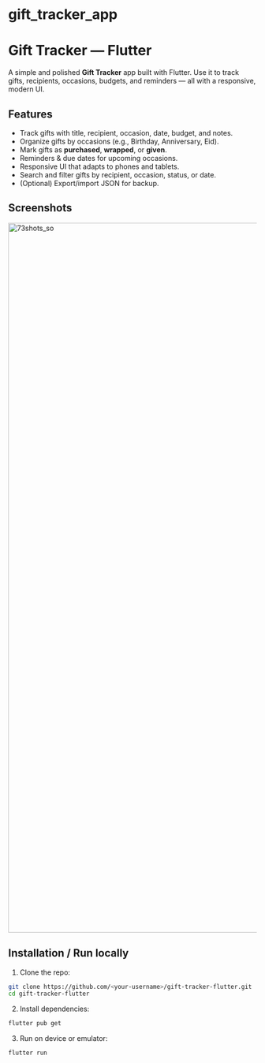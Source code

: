# gift_tracker_app

# Gift Tracker — Flutter

A simple and polished **Gift Tracker** app built with Flutter.
Use it to track gifts, recipients, occasions, budgets, and reminders — all with a responsive, modern UI.

## Features

* Track gifts with title, recipient, occasion, date, budget, and notes.
* Organize gifts by occasions (e.g., Birthday, Anniversary, Eid).
* Mark gifts as **purchased**, **wrapped**, or **given**.
* Reminders & due dates for upcoming occasions.
* Responsive UI that adapts to phones and tablets.
* Search and filter gifts by recipient, occasion, status, or date.
* (Optional) Export/import JSON for backup.

## Screenshots





<img width="1920" height="1440" alt="73shots_so" src="https://github.com/user-attachments/assets/5345bc55-fcc2-4224-a51f-abd2d664facd" />





## Installation / Run locally

1. Clone the repo:

```bash
git clone https://github.com/<your-username>/gift-tracker-flutter.git
cd gift-tracker-flutter
```

2. Install dependencies:

```bash
flutter pub get
```

3. Run on device or emulator:

```bash
flutter run
```
